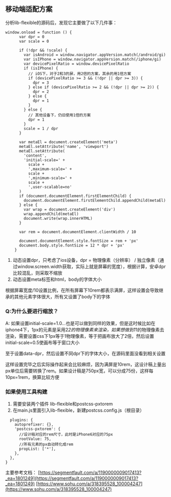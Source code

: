 
## 移动端适配方案
分析lib-flexible的源码后，发现它主要做了以下几件事：
```
window.onload = function () {
      var dpr = 0
      var scale = 0

      if (!dpr && !scale) {
        var isAndroid = window.navigator.appVersion.match(/android/gi)
        var isIPhone = window.navigator.appVersion.match(/iphone/gi)
        var devicePixelRatio = window.devicePixelRatio
        if (isIPhone) {
          // iOS下，对于2和3的屏，用2倍的方案，其余的用1倍方案
          if (devicePixelRatio >= 3 && (!dpr || dpr >= 3)) {
            dpr = 3
          } else if (devicePixelRatio >= 2 && (!dpr || dpr >= 2)) {
            dpr = 2
          } else {
            dpr = 1
          }
        } else {
          // 其他设备下，仍旧使用1倍的方案
          dpr = 1
        }
        scale = 1 / dpr
      }

      var metaEl = document.createElement('meta')
      metaEl.setAttribute('name', 'viewport')
      metaEl.setAttribute(
        'content',
        'initial-scale=' +
          scale +
          ',maximum-scale=' +
          scale +
          ',minimum-scale=' +
          scale +
          ',user-scalable=no'
      )
      if (document.documentElement.firstElementChild) {
        document.documentElement.firstElementChild.appendChild(metaEl)
      } else {
        var wrap = document.createElement('div')
        wrap.appendChild(metaEl)
        document.write(wrap.innerHTML)
      }

      var rem = document.documentElement.clientWidth / 10

      document.documentElement.style.fontSize = rem + 'px'
      document.body.style.fontSize = 12 * dpr + 'px'
    }
```
1. 动态设置dpr，只考虑了ios设备，dpr = 物理像素（分辨率） / 独立像素（通过window.screen.width获取，实际上就是屏幕的宽度），根据计算，安卓dpr比较混乱，则采取不缩放
2. 动态设置meta标签和html，body的字体大小

根据屏幕宽度/10设置比例，在所有屏幕下10rem都表示满屏，这样设置会导致继承的其他元素字体很大，所有又设置了body下的字体

### Q:为什么要进行缩放？
A: 如果设置initial-scale=1.0...也是可以做到同样的效果，但是这时候比如在iphone4下，1px的元素是采用2*2的物理像素来渲染，如果想做到1*1的物理像素去渲染，需要设置css下1px等于1物理像素，等于把画布放大了2倍，然后设置initial-scale=0.5使画布等于窗口大小

至于设置data-dpr，然后设置不同dpr下的字体大小，在源码里面没看到相关设置

这样设置完毕之后实际操作起来会比较麻烦，因为满屏是10rem，这设计稿上量出px单位后需要转换了rem。如果设计稿是750px宽，可以分成75份，这样每10px=1rem，换算比较方便

### 如果使用工具构建
1. 需要安装两个插件
lib-flexible和postcss-pxtorem
2. 在main.js里面引入lib-flexible，新建postcss.config.js（根目录）
```
  plugins: {
    autoprefixer: {},
    'postcss-pxtorem': {
      //设计稿对应的rem尺寸，此时是iPhone6对应的75px
      rootValue: 75,
      //所有元素的px自动转化成rem
      propList: ['*'],
    },
  },
}
```

主要参考文档：
[https://segmentfault.com/a/1190000009017413?_ea=1801249](https://segmentfault.com/a/1190000009017413?_ea=1801249)
[https://www.sohu.com/a/318395528_100004247](https://www.sohu.com/a/318395528_100004247)
